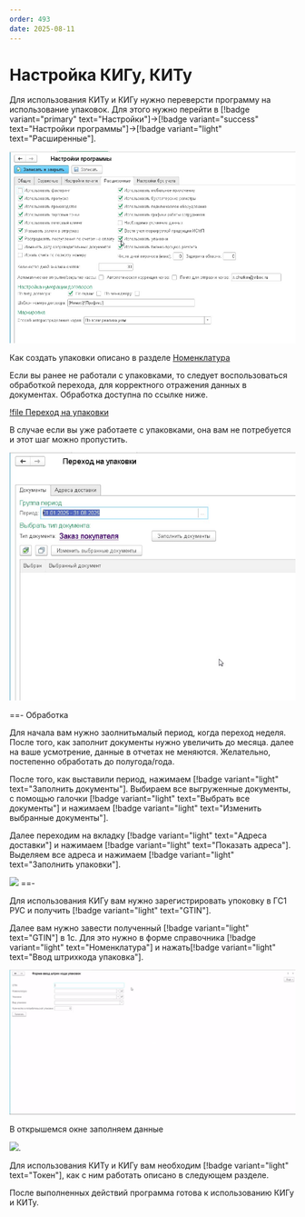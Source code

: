 ```yaml
---
order: 493
date: 2025-08-11
---
```


# Настройка КИГу, КИТу

Для использования КИТу и КИГу нужно переверсти программу на использование упаковок. Для этого нужно перейти в 
[!badge variant="primary" text="Настройки"]->[!badge variant="success" text="Настройки программы"]->[!badge variant="light" text="Расширенные"].

![](/images/маркировка/кигу.jpg)

Как создать упаковки описано в разделе [Номенклатура](https://vodavoz.github.io/Manual/2-описание-справочников-и-документов/1-справочники/3-товары-и-ценообразование/2-номенклатура/)

Если вы ранее не работали с упаковками, то следует воспользоваться обработкой перехода, для корректного отражения данных в документах. Обработка доступна по ссылке ниже.

[!file Переход на упаковки](/file/file/ПереходНаУпаковки_30.07.25.epf)
 
В случае если вы уже работаете с упаковками, она вам не потребуется и этот шаг можно пропустить.

![](/images/маркировка/кигу1.jpg)

==- Обработка

Для начала вам нужно заолнитьмалый период, когда переход неделя. После того, как заполнит документы нужно увеличить до месяца. далее на ваше усмотрение, данные в отчетах не меняются.
Желательно, постепенно обработать до полугода/года. 

После того, как выставили период, нажимаем [!badge variant="light" text="Заполнить документы"]. Выбираем все выгруженные документы, с помощью галочки [!badge variant="light" text="Выбрать все документы"] 
и нажимаем [!badge variant="light" text="Изменить выбранные документы"].

Далее переходим на вкладку [!badge variant="light" text="Адреса доставки"] и нажимаем [!badge variant="light" text="Показать адреса"]. Выделяем все адреса и нажимаем [!badge variant="light" text="Заполнить упаковки"].

![](/images/маркировка/кигу2.gif)
==-

Для использования КИГу вам нужно зарегистрировать упоковку в ГС1 РУС и получить [!badge variant="light" text="GTIN"].

Далее вам нужно завести полученный [!badge variant="light" text="GTIN"] в 1с. Для это нужно в форме справочника [!badge variant="light" text="Номенклатура"] и нажать[!badge variant="light" text="Ввод штрихкода упаковка"].

![](/images/маркировка/кигу3.gif)

В открышемся окне заполняем данные

![](/images/маркировка/кигу1.gif).

Для использования КИТу и КИГу вам необходим [!badge variant="light" text="Токен"], как с ним работать описано в следующем разделе.

После выполненных действий программа готова к использованию КИГу и КИТу.









